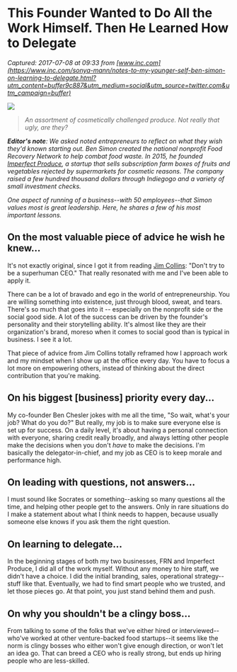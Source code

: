 # This Founder Wanted to Do All the Work Himself. Then He Learned How to Delegate

_Captured: 2017-07-08 at 09:33 from [www.inc.com](https://www.inc.com/sonya-mann/notes-to-my-younger-self-ben-simon-on-learning-to-delegate.html?utm_content=buffer9c887&utm_medium=social&utm_source=twitter.com&utm_campaign=buffer)_

![](https://www.incimages.com/uploaded_files/image/970x450/notes-to_bensimon-backcreditHillHudson_196596.jpg)

> _An assortment of cosmetically challenged produce. Not really that ugly, are they?_

_**Editor's note**: We asked noted entrepreneurs to reflect on what they wish they'd known starting out. Ben Simon created the national nonprofit Food Recovery Network to help combat food waste. In 2015, he founded [Imperfect Produce](http://www.imperfectproduce.com/), a startup that sells subscription farm boxes of fruits and vegetables rejected by supermarkets for cosmetic reasons. The company raised a few hundred thousand dollars through Indiegogo and a variety of small investment checks._

_One aspect of running of a business--with 50 employees--that Simon values most is great leadership. Here, he shares a few of his most important lessons._

## On the most valuable piece of advice he wish he knew...

It's not exactly original, since I got it from reading [Jim Collins](https://www.inc.com/magazine/201310/bo-bulinghamo-burl/jim-collins-re-learns-leadership-at-west-point.html): "Don't try to be a superhuman CEO." That really resonated with me and I've been able to apply it.

There can be a lot of bravado and ego in the world of entrepreneurship. You are willing something into existence, just through blood, sweat, and tears. There's so much that goes into it -- especially on the nonprofit side or the social good side. A lot of the success can be driven by the founder's personality and their storytelling ability. It's almost like they are their organization's brand, moreso when it comes to social good than is typical in business. I see it a lot.

That piece of advice from Jim Collins totally reframed how I approach work and my mindset when I show up at the office every day. You have to focus a lot more on empowering others, instead of thinking about the direct contribution that you're making.

## On his biggest [business] priority every day...

My co-founder Ben Chesler jokes with me all the time, "So wait, what's your job? What do you do?" But really, my job is to make sure everyone else is set up for success. On a daily level, it's about having a personal connection with everyone, sharing credit really broadly, and always letting other people make the decisions when you don't _have_ to make the decisions. I'm basically the delegator-in-chief, and my job as CEO is to keep morale and performance high.

## On leading with questions, not answers...

I must sound like Socrates or something--asking so many questions all the time, and helping other people get to the answers. Only in rare situations do I make a statement about what I think needs to happen, because usually someone else knows if you ask them the right question.

## On learning to delegate...

In the beginning stages of both my two businesses, FRN and Imperfect Produce, I did all of the work myself. Without any money to hire staff, we didn't have a choice. I did the initial branding, sales, operational strategy--stuff like that. Eventually, we had to find smart people who we trusted, and let those pieces go. At that point, you just stand behind them and push.

## On why you shouldn't be a clingy boss...

From talking to some of the folks that we've either hired or interviewed--who've worked at other venture-backed food startups--it seems like the norm is clingy bosses who either won't give enough direction, or won't let an idea go. That can breed a CEO who is really strong, but ends up hiring people who are less-skilled.

